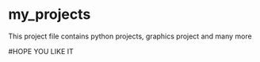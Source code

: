 # my_projects

This project file contains python projects, graphics project and many more

#HOPE YOU LIKE IT
